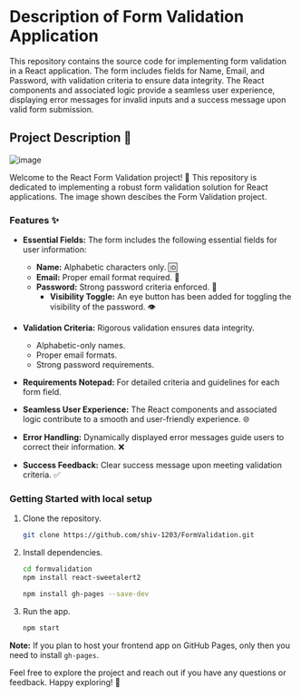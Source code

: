 # Description of Form Validation Application
This repository contains the source code for implementing form validation in a React application. The form includes fields for Name, Email, and Password, with validation criteria to ensure data integrity. The React components and associated logic provide a seamless user experience, displaying error messages for invalid inputs and a success message upon valid form submission.

## Project Description 📝
![image](https://github.com/shiv-1203/FormValidation/assets/105982373/79d508c2-e37b-43c8-8e28-9e0de2847ac5)

Welcome to the React Form Validation project! 🚀 This repository is dedicated to implementing a robust form validation solution for React applications. The image shown descibes the Form Validation project.

### Features ✨

- **Essential Fields:** The form includes the following essential fields for user information:
  - **Name:** Alphabetic characters only. 🆔
  - **Email:** Proper email format required. 📧
  - **Password:** Strong password criteria enforced. 🔐
    - **Visibility Toggle:** An eye button has been added for toggling the visibility of the password. 👁️

- **Validation Criteria:** Rigorous validation ensures data integrity.
  - Alphabetic-only names.
  - Proper email formats.
  - Strong password requirements.
    
- **Requirements Notepad:** For detailed criteria and guidelines for each form field.
  
- **Seamless User Experience:** The React components and associated logic contribute to a smooth and user-friendly experience. 🌐

- **Error Handling:** Dynamically displayed error messages guide users to correct their information. ❌

- **Success Feedback:** Clear success message upon meeting validation criteria. ✅

### Getting Started with local setup
1. Clone the repository.
    ```bash
    git clone https://github.com/shiv-1203/FormValidation.git
    ```
2. Install dependencies.

    ```bash
    cd formvalidation
    npm install react-sweetalert2 
    ```
    ```bash
    npm install gh-pages --save-dev
   ```
    
4. Run the app.
    ```bash
    npm start
    ```
**Note:** If you plan to host your frontend app on GitHub Pages, only then you need to install `gh-pages`.
    
Feel free to explore the project and reach out if you have any questions or feedback. Happy exploring! 🎉
